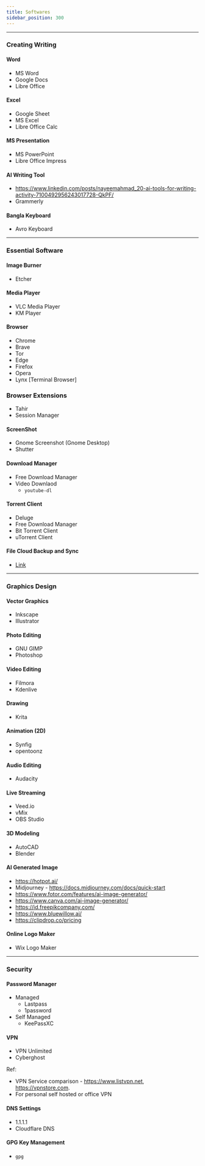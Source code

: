 ```yaml
---
title: Softwares
sidebar_position: 300
---
```


---
### Creating Writing

#### Word 
  - MS Word
  - Google Docs
  - Libre Office

#### Excel 
  - Google Sheet
  - MS Excel
  - Libre Office Calc

#### MS Presentation 
  - MS PowerPoint
  - Libre Office Impress

#### AI Writing Tool
  - https://www.linkedin.com/posts/nayeemahmad_20-ai-tools-for-writing-activity-7100492956243017728-QkPF/
  - Grammerly

#### Bangla Keyboard
- Avro Keyboard

---
### Essential Software

#### Image Burner

- Etcher

#### Media Player

- VLC Media Player
- KM Player

#### Browser
- Chrome
- Brave
- Tor
- Edge
- Firefox
- Opera
- Lynx [Terminal Browser]

### Browser Extensions

- Tahir
- Session Manager

#### ScreenShot

- Gnome Screenshot (Gnome Desktop)
- Shutter

#### Download Manager

- Free Download Manager
- Video Downlaod
  - `youtube-dl`

#### Torrent Client

- Deluge
- Free Download Manager
- Bit Torrent Client
- uTorrent Client

#### File Cloud Backup and Sync

- [Link](http://localhost:3000/rtx/ops/7%20Storages/#cloud-storage-with-file-sync)

----
### Graphics Design

#### Vector Graphics
  - Inkscape
  - Illustrator

#### Photo Editing
  - GNU GIMP
  - Photoshop

#### Video Editing
  - Filmora
  - Kdenlive

#### Drawing
  - Krita

#### Animation (2D)
  - Synfig
  - opentoonz

#### Audio Editing
  - Audacity

#### Live Streaming
  - Veed.io
  - vMix
  - OBS Studio

#### 3D Modeling
  - AutoCAD
  - Blender

#### AI Generated Image
- https://hotpot.ai/
- Midjourney - https://docs.midjourney.com/docs/quick-start
- https://www.fotor.com/features/ai-image-generator/
- https://www.canva.com/ai-image-generator/
- https://id.freepikcompany.com/
- https://www.bluewillow.ai/
- https://clipdrop.co/pricing

#### Online Logo Maker
- Wix Logo Maker

---
### Security

#### Password Manager
- Managed
  - Lastpass
  - 1password
- Self Managed
  - KeePassXC

#### VPN
- VPN Unlimited
- Cyberghost

Ref: 

- VPN Service comparison - https://www.listvpn.net, https://vpnstore.com.
- For personal self hosted or office VPN 

#### DNS Settings
- 1.1.1.1
- Cloudflare DNS

#### GPG Key Management

- `gpg`



